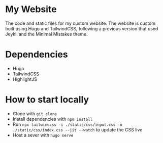 # My Website
The code and static files for my custom website. The website is custom built using Hugo and TailwindCSS, following a previous version that used Jeykll and the Minimal Mistakes theme.

# Dependencies
- Hugo
- TailwindCSS
- HighlightJS

# How to start locally
- Clone with `git clone`
- Install dependencies with `npm install`
- Run `npx tailwindcss -i ./static/css/input.css -o ./static/css/index.css --jit --watch` to update the CSS live
- Host a sever with `hugo serve`